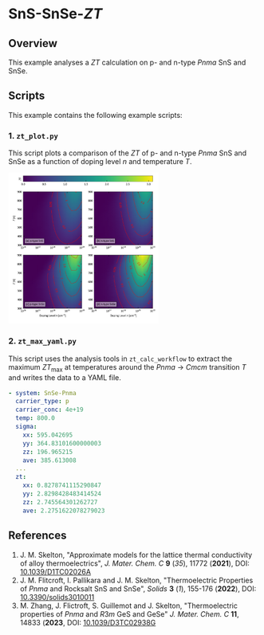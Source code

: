 # SnS-SnSe-*ZT*


## Overview

This example analyses a *ZT* calculation on p- and n-type *Pnma* SnS and SnSe.


## Scripts

This example contains the following example scripts:

### 1. `zt_plot.py`

This script plots a comparison of the *ZT* of p- and n-type *Pnma* SnS and SnSe as a function of doping level *n* and temperature *T*.

<img src="zt_plot.png" width="60%">

### 2. `zt_max_yaml.py`

This script uses the analysis tools in `zt_calc_workflow` to extract the maximum <i>ZT</i><sub>max</sub> at temperatures around the *Pnma* -> *Cmcm* transition *T* and writes the data to a YAML file.

```yaml
- system: SnSe-Pnma
  carrier_type: p
  carrier_conc: 4e+19
  temp: 800.0
  sigma:
    xx: 595.042695
    yy: 364.83101600000003
    zz: 196.965215
    ave: 385.613008
  ...
  zt:
    xx: 0.8278741115290847
    yy: 2.8298428483414524
    zz: 2.745564301262727
    ave: 2.2751622078279023
```


## References

1. J. M. Skelton,
   "Approximate models for the lattice thermal conductivity of alloy thermoelectrics",
   *J. Mater. Chem. C* **9** (*35*), 11772 (**2021**), DOI: <a href="https://doi.org/10.1039/D1TC02026A" target="_blank">10.1039/D1TC02026A</a>
2. J. M. Flitcroft, I. Pallikara and J. M. Skelton,
   "Thermoelectric Properties of *Pnma* and Rocksalt SnS and SnSe",
   *Solids* **3** (*1*), 155-176 (**2022**), DOI: <a href="https://doi.org/10.3390/solids3010011" target="_blank">10.3390/solids3010011</a>
3. M. Zhang, J. Flictroft, S. Guillemot and J. Skelton,
   "Thermoelectric properties of *Pnma* and *R*3*m* GeS and GeSe"
   *J. Mater. Chem. C* **11**, 14833 (**2023**, DOI: <a href="https://doi.org/10.1039/D3TC02938G" target="_blank">10.1039/D3TC02938G</a>
